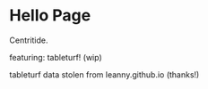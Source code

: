 # Hello Page

Centritide.

featuring:
tableturf! (wip)

tableturf data stolen from leanny.github.io (thanks!)